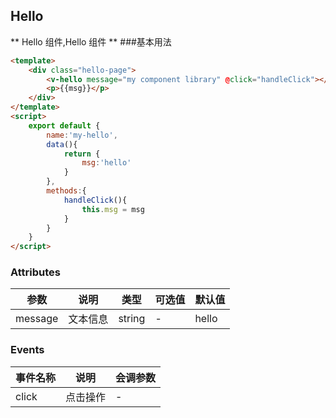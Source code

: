## Hello
** Hello 组件,Hello 组件 **
###基本用法
```html
<template>
    <div class="hello-page">
        <v-hello message="my component library" @click="handleClick"></v-hello>
        <p>{{msg}}</p>
    </div>
</template>
<script>
    export default {
        name:'my-hello',
        data(){
            return {
                msg:'hello'
            }
        },
        methods:{
            handleClick(){
                this.msg = msg
            }
        }
    }
</script>
```
### Attributes
|参数     |说明      | 类型   | 可选值   | 默认值   |
|---------|--------|--------|--------|--------|
|message | 文本信息   | string | - | hello
### Events
|事件名称|说明|会调参数|
|---------|-------|-----|
|click|点击操作| - |